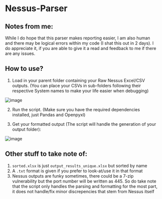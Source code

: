 # Nessus-Parser

## Notes from me:
While I do hope that this parser makes reporting easier, I am also human and there may be logical errors within my code (I shat this out in 2 days). I do appreciate it, if you are able to give it a read and feedback to me if there are any issues.

## How to use?
1. Load in your parent folder containing your Raw Nessus Excel/CSV outputs. (You can place your CSVs in sub-folders following their respective System names to make your life easier when debugging)

![image](https://github.com/user-attachments/assets/ff04305a-b86c-4e73-a66c-27c9a39c047a)

2. Run the script. (Make sure you have the required dependencies installed, just Pandas and Openpyxl)

3. Get your formatted output (The script will handle the generation of your output folder):

![image](https://github.com/user-attachments/assets/f588b6b0-b9cd-4009-825d-69651fcac346)

## Other stuff to take note of:
1. `sorted.xlsx` is just `output_results_unique.xlsx` but sorted by name
2. A `.txt` format is given if you prefer to look-at/use it in that format
3. Nessus outputs are funky sometimes, there could be a 7-zip vulnerability but the port number will be written as 445. So do take note that the script only handles the parsing and formatting for the most part, it does not handle/fix minor discrepencies that stem from Nessus itself
